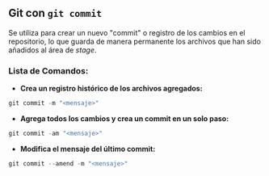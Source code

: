## **Git con `git commit`**
Se utiliza para crear un nuevo "commit" o registro de los cambios en el repositorio, lo que guarda de manera permanente los archivos que han sido añadidos al área de _stage_.
### Lista de Comandos:
* **Crea un registro histórico de los archivos agregados:**
```powershell
git commit -m "<mensaje>"
```
* **Agrega todos los cambios y crea un commit en un solo paso:**
```powershell
git commit -am "<mensaje>" 
```
* **Modifica el mensaje del último commit:**
```powershell
git commit --amend -m "<mensaje>" 
```
    